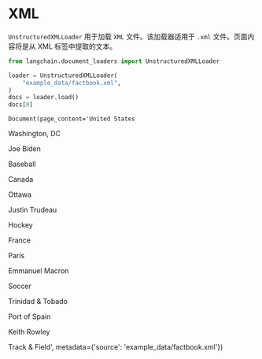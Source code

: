 # XML

`UnstructuredXMLLoader` 用于加载 `XML` 文件。该加载器适用于 `.xml` 文件。页面内容将是从 XML 标签中提取的文本。

```python
from langchain.document_loaders import UnstructuredXMLLoader
```

```python
loader = UnstructuredXMLLoader(
    "example_data/factbook.xml",
)
docs = loader.load()
docs[0]
```




    Document(page_content='United States

Washington, DC

Joe Biden

Baseball

Canada

Ottawa

Justin Trudeau

Hockey

France

Paris

Emmanuel Macron

Soccer

Trinidad & Tobado

Port of Spain

Keith Rowley

Track & Field', metadata={'source': 'example_data/factbook.xml'})




```python

```